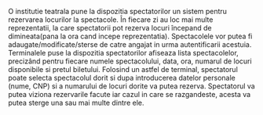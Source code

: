 O institutie teatrala pune la dispozitia spectatorilor un sistem pentru rezervarea locurilor la spectacole. În fiecare zi au loc mai multe reprezentatii, la care spectatorii pot rezerva locuri începand de dimineata(pana la ora cand incepe reprezentatia). Spectacolele vor putea fi adaugate/modificate/sterse de catre angajat in urma autentificarii acestuia. Terminalele puse la dispozitia spectatorilor afiseaza lista spectacolelor, precizând pentru fiecare numele spectacolului, data, ora, numarul de locuri disponibile si pretul biletului. Folosind un astfel de terminal, spectatorul poate selecta spectacolul dorit si dupa introducerea datelor personale (nume, CNP) si a numarului de locuri dorite va putea rezerva. Spectatorul va putea viziona rezervarile facute iar cazul in care se razgandeste, acesta va putea sterge una sau mai multe dintre ele.
